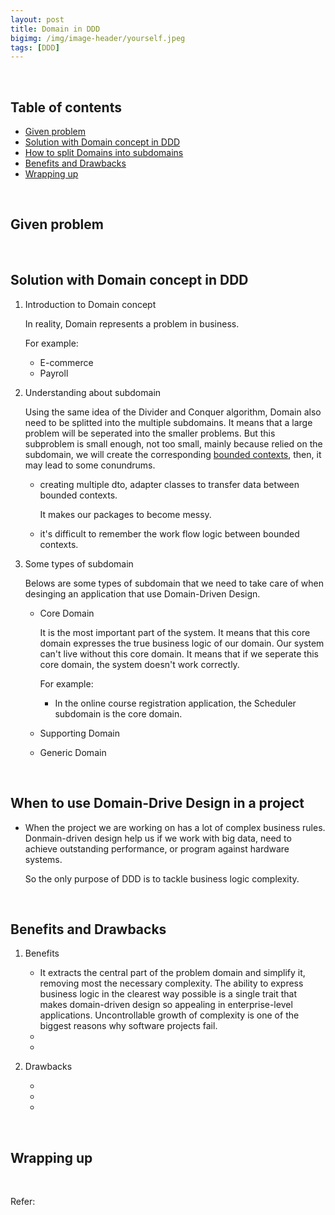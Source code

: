```yaml
---
layout: post
title: Domain in DDD
bigimg: /img/image-header/yourself.jpeg
tags: [DDD]
---
```





<br>

## Table of contents
- [Given problem](#given-problem)
- [Solution with Domain concept in DDD](#solution-with-domain-concept-in-ddd)
- [How to split Domains into subdomains](#how-to-plit-domain-into-subdomains)
- [Benefits and Drawbacks](#benefits-and-drawbacks)
- [Wrapping up](#wrapping-up)


<br>

## Given problem






<br>

## Solution with Domain concept in DDD

1. Introduction to Domain concept

    In reality, Domain represents a problem in business.

    For example:
    - E-commerce
    - Payroll

2. Understanding about subdomain

    Using the same idea of the Divider and Conquer algorithm, Domain also need to be splitted into the multiple subdomains. It means that a large problem will be seperated into the smaller problems. But this subproblem is small enough, not too small, mainly because relied on the subdomain, we will create the corresponding [bounded contexts](https://gamethapcam.github.io/2021-04-19-bounded-context-in-ddd), then, it may lead to some conundrums.
    - creating multiple dto, adapter classes to transfer data between bounded contexts.

        It makes our packages to become messy.

    - it's difficult to remember the work flow logic between bounded contexts.

3. Some types of subdomain

    Belows are some types of subdomain that we need to take care of when desinging an application that use Domain-Driven Design.
    - Core Domain

        It is the most important part of the system. It means that this core domain expresses the true business logic of our domain. Our system can't live without this core domain. It means that if we seperate this core domain, the system doesn't work correctly.

        For example:
        - In the online course registration application, the Scheduler subdomain is the core domain.

    - Supporting Domain



    - Generic Domain
        
        


<br>

## When to use Domain-Drive Design in a project

- When the project we are working on has a lot of complex business rules. Donmain-driven design help us if we work with big data, need to achieve outstanding performance, or program against hardware systems.

    So the only purpose of DDD is to tackle business logic complexity.

<br>

## Benefits and Drawbacks

1. Benefits

    - It extracts the central part of the problem domain and simplify it, removing most the necessary complexity. The ability to express business logic in the clearest way possible is a single trait that makes domain-driven design so appealing in enterprise-level applications. Uncontrollable growth of complexity is one of the biggest reasons why software projects fail.
    - 
    - 

2. Drawbacks

    - 
    - 
    - 


<br>

## Wrapping up




<br>

Refer:

[]()

[]()

[]()

[]()